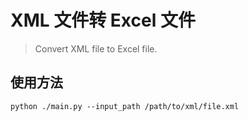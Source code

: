 # XML 文件转 Excel 文件
> Convert XML file to Excel file.

## 使用方法
```shell
python ./main.py --input_path /path/to/xml/file.xml
```
